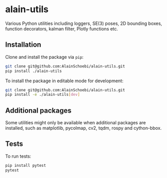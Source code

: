 # alain-utils
Various Python utilities including loggers, SE(3) poses, 2D bounding boxes, function decorators, kalman filter, Plotly functions etc.

## Installation
Clone and install the package via `pip`:
```sh
git clone git@github.com:AlainSchoebi/alain-utils.git
pip install ./alain-utils
```

To install the package in editable mode for development:
```sh
git clone git@github.com:AlainSchoebi/alain-utils.git
pip install -e ./alain-utils[dev]
```

## Additional packages
Some utilities might only be available when additional packages are installed, such as matplotlib, pycolmap, cv2, tqdm, rospy and cython-bbox.

## Tests
To run tests:
```sh
pip install pytest
pytest
```